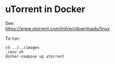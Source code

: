 # uTorrent in Docker

See:  
https://www.utorrent.com/intl/en/downloads/linux

To run:
```
cd ../../images
./env.sh
docker-compose up utorrent
```
